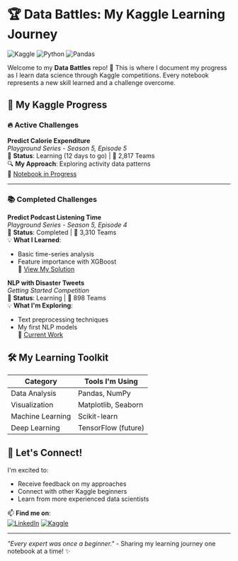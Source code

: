 # 🏆 Data Battles: My Kaggle Learning Journey

![Kaggle](https://img.shields.io/badge/Kaggle-Learner-blue?logo=kaggle)
![Python](https://img.shields.io/badge/Python-3.x-brightgreen?logo=python)
![Pandas](https://img.shields.io/badge/Pandas-Data_Analysis-lightgrey?logo=pandas)

Welcome to my **Data Battles** repo! 🚀 This is where I document my progress as I learn data science through Kaggle competitions. Every notebook represents a new skill learned and a challenge overcome.

## 🌱 My Kaggle Progress

### 🔥 Active Challenges
**Predict Calorie Expenditure**  
*Playground Series - Season 5, Episode 5*  
📅 **Status**: Learning (12 days to go) | 👥 2,817 Teams  
🔍 **My Approach**: Exploring activity data patterns  
📂 [Notebook in Progress](#)  

---

### 📚 Completed Challenges
**Predict Podcast Listening Time**  
*Playground Series - Season 5, Episode 4*  
📅 **Status**: Completed | 👥 3,310 Teams  
💡 **What I Learned**:  
- Basic time-series analysis  
- Feature importance with XGBoost  
📂 [View My Solution](#)  

**NLP with Disaster Tweets**  
*Getting Started Competition*  
📅 **Status**: Learning | 👥 898 Teams  
💡 **What I'm Exploring**:  
- Text preprocessing techniques  
- My first NLP models  
📂 [Current Work](#)  

## 🛠️ My Learning Toolkit
| Category       | Tools I'm Using |
|----------------|-----------------|
| Data Analysis  | Pandas, NumPy   |
| Visualization  | Matplotlib, Seaborn |
| Machine Learning | Scikit-learn   |
| Deep Learning  | TensorFlow (future) |

## 🤝 Let's Connect!
I'm excited to:
- Receive feedback on my approaches
- Connect with other Kaggle beginners
- Learn from more experienced data scientists

📫 **Find me on**:  
[![LinkedIn](https://img.shields.io/badge/LinkedIn-Omar_El_Hadfaoui-blue?logo=linkedin)](https://www.linkedin.com/in/omar-el-hadfaoui-65b2b3203/)
[![Kaggle](https://img.shields.io/badge/Kaggle-Omar_Hadf-blue?logo=kaggle)](https://www.kaggle.com/omarhadf)  

---

*"Every expert was once a beginner."* - Sharing my learning journey one notebook at a time! ✨
